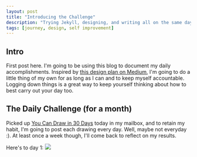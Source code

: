 ```yaml
---
layout: post
title: "Introducing the Challenge"
description: "Trying Jekyll, designing, and writing all on the same day"
tags: [journey, design, self improvement]
---
```


## Intro

First post here. I'm going to be using this blog to document my daily accomplishments.
Inspired by [this design plan on Medium](https://designyear.com/), I'm going to do a little
thing of my own for as long as I can and to keep myself accountable. Logging down things
is a great way to keep yourself thinking about how to best carry out your day too.

## The Daily Challenge (for a month)

Picked up [You Can Draw in 30 Days](https://www.amazon.com/You-Can-Draw-30-Days-ebook/dp/B004MYFV0O/ref=dp_kinw_strp_1)
today in my mailbox, and to retain my habit, I'm going to post each drawing every day. Well, maybe
not everyday :). At least once a week though, I'll come back to reflect on my results.

Here's to day 1:
<img src="https://scontent-lax3-2.xx.fbcdn.net/v/t34.0-12/16934105_1161785323920365_642254611_n.jpg?oh=dd8ce7199186ff701d78572dd38d7e7b&oe=58AFEB73"/>
